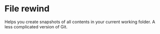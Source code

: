 # File rewind
Helps you create snapshots of all contents in your current working folder. A less complicated version of Git. 
